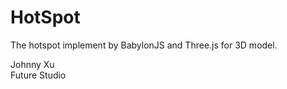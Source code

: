 # HotSpot
 

The hotspot implement by BabylonJS and Three.js for 3D model. 
  
   
Johnny Xu   
Future Studio   
